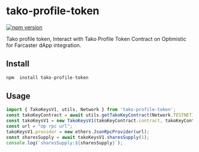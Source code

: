# tako-profile-token
[![npm version](https://img.shields.io/badge/npm-1.0.3-brightgreen.svg)](https://www.npmjs.com/package/tako-profile-token)

Tako profile token, Interact with Tako Profile Token Contract on Optimistic for Farcaster dApp integration.

## Install
```javascript
npm  install tako-profile-token
```

## Usage
```javascript
import { TakoKeysV1, utils, Network } from 'tako-profile-token';
const takoKeyContract = await utils.getTakoKeyContract(Network.TESTNET);
const takoKeysV1 = new TakoKeysV1(takoKeyContract.contract, takoKeyContract.chain_id);
const url = "op rpc url";
takoKeysV1.provider = new ethers.JsonRpcProvider(url);
const sharesSupply = await takoKeysV1.sharesSupply(1);
console.log(`sharesSupply:${sharesSupply}`);
```
